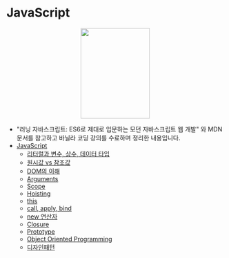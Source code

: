 # JavaScript
<p align="center"><img src="http://www.hanbit.co.kr/data/books/B2328850940_l.jpg" width="160" height="209" align="center" /></p>

- "러닝 자바스크립트: ES6로 제대로 입문하는 모던 자바스크립트 웹 개발" 와 MDN문서를 참고하고 바닐라 코딩 강의를 수료하며 정리한 내용입니다.
- [JavaScript](https://github.com/Geon-wooBryanKim/TIL/blob/master/Frontend/Javascript/README.md)
  - [리터럴과 변수, 상수, 데이터 타입](https://github.com/Geon-wooBryanKim/TIL/blob/master/Frontend/Javascript/literal-variable-constant.md)
  - [원시값 vs 참조값](https://github.com/Geon-wooBryanKim/TIL/blob/master/Frontend/Javascript/primitive-vs-reference.md)
  - [DOM의 이해](https://github.com/Geon-wooBryanKim/TIL/blob/master/Frontend/Javascript/dom.md)
  - [Arguments](https://github.com/Geon-wooBryanKim/TIL/blob/master/Frontend/Javascript/arguments.md)
  - [Scope](https://github.com/Geon-wooBryanKim/TIL/blob/master/Frontend/Javascript/scope.md)
  - [Hoisting](https://github.com/Geon-wooBryanKim/TIL/blob/master/Frontend/Javascript/hoisting.md)
  - [this](https://github.com/Geon-wooBryanKim/TIL/blob/master/Frontend/Javascript/this.md)
  - [call, apply, bind](https://github.com/Geon-wooBryanKim/TIL/blob/master/Frontend/Javascript/call-apply-bind.md)
  - [new 연산자](https://github.com/Geon-wooBryanKim/TIL/blob/master/Frontend/Javascript/new.md)
  - [Closure](https://github.com/Geon-wooBryanKim/TIL/blob/master/Frontend/Javascript/closure.md)
  - [Prototype](https://github.com/Geon-wooBryanKim/TIL/blob/master/Frontend/Javascript/prototype.md)
  - [Object Oriented Programming](https://github.com/Geon-wooBryanKim/TIL/blob/master/Frontend/Javascript/OOP.md)
  - [디자인패턴](https://github.com/Geon-wooBryanKim/TIL/blob/master/Frontend/Javascript/design-pattern.md)